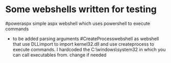# Some webshells written for testing
#poweraspx 
     simple aspx webshell which uses powershell to execute commands
  * to be added parsing arguments
#CreateProcesswebshell
as webshell that use DLLimport to import kernel32.dll and use createprocess to execute commands. I hardcoded the C:\windows\system32 in which you can call executables from. change if needed
